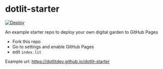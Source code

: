 # dotlit-starter

[![Deploy](https://github.com/dotlitdev/dotlit-starter/actions/workflows/deploy.yml/badge.svg)](https://github.com/dotlitdev/dotlit-starter/actions/workflows/deploy.yml)

An example starter repo to deploy your own digital garden to GitHub Pages

- Fork this repo
- Go to settings and enable GitHub Pages 
- edit `index.lit`

Example url: https://dotlitdev.github.io/dotlit-starter
